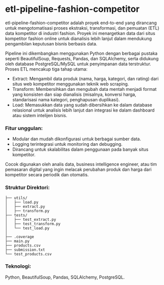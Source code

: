 # etl-pipeline-fashion-competitor
etl-pipeline-fashion-competitor adalah proyek end-to-end yang dirancang untuk mengotomatisasi proses ekstraksi, transformasi, dan pemuatan (ETL) data kompetitor di industri fashion. Proyek ini menargetkan data dari situs kompetitor fashion online untuk dianalisis lebih lanjut dalam mendukung pengambilan keputusan bisnis berbasis data.

Pipeline ini dikembangkan menggunakan Python dengan berbagai pustaka seperti BeautifulSoup, Requests, Pandas, dan SQLAlchemy, serta didukung oleh database PostgreSQL/MySQL untuk penyimpanan data terstruktur. Proses ETL mencakup tiga tahap utama:
- Extract: Mengambil data produk (nama, harga, kategori, dan rating) dari situs web kompetitor menggunakan teknik web scraping.
- Transform: Membersihkan dan mengubah data mentah menjadi format yang konsisten dan siap dianalisis (misalnya, konversi harga, standarisasi nama kategori, penghapusan duplikasi).
- Load: Memasukkan data yang sudah dibersihkan ke dalam database relasional untuk analisis lebih lanjut dan integrasi ke dalam dashboard atau sistem intelijen bisnis.

### Fitur unggulan:
- Modular dan mudah dikonfigurasi untuk berbagai sumber data.
- Logging terintegrasi untuk monitoring dan debugging.
- Dirancang untuk skalabilitas dalam penggunaan pada banyak situs kompetitor.

Cocok digunakan oleh analis data, business intelligence engineer, atau tim pemasaran digital yang ingin melacak perubahan produk dan harga dari kompetitor secara periodik dan otomatis.

### Struktur Direktori:
```
├── utils/
│   ├── load.py
│   ├── extract.py
│   ├── transform.py
├── tests/
│   ├── test_extract.py
│   ├── test_transform.py 
│   └── test_load.py
│
├── .coverage
├── main.py
├── products.csv
├── submission.txt
└── test_products.csv
```

### Teknologi: </br>
Python, BeautifulSoup, Pandas, SQLAlchemy, PostgreSQL.

